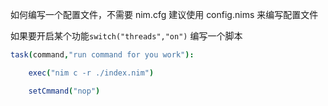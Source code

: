 如何编写一个配置文件，不需要 nim.cfg
建议使用 config.nims 来编写配置文件

如果要开启某个功能`switch("threads","on")`
编写一个脚本

```nim
task(command,"run command for you work"):

    exec("nim c -r ./index.nim")

    setCmmand("nop")
```
